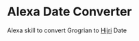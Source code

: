 # Alexa Date Converter

Alexa skill to convert Grogrian to [Hijri](https://en.wikipedia.org/wiki/Islamic_calendar)  Date 

